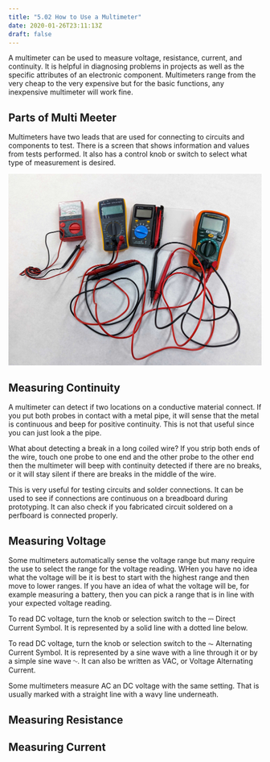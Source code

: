 ```yaml
---
title: "5.02 How to Use a Multimeter"
date: 2020-01-26T23:11:13Z
draft: false
---
```


A multimeter can be used to measure voltage, resistance, current, and continuity. It is helpful in diagnosing problems in projects as well as the specific attributes of an electronic component. Multimeters range from the very cheap to the very expensive but for the basic functions, any inexpensive multimeter will work fine.

## Parts of Multi Meeter

Multimeters have two leads that are used for connecting to circuits and components to test. There is a screen that shows information and values from tests performed. It also has a control knob or switch to select what type of measurement is desired.

[![Multimeters](2023-multimeters.jpg)](2023-multimeters.jpg)

## Measuring Continuity

A multimeter can detect if two locations on a conductive material connect. If you put both probes in contact with a metal pipe, it will sense that the metal is continuous and beep for positive continuity. This is not that useful since you can just look a the pipe.

What about detecting a break in a long coiled wire? If you strip both ends of the wire, touch one probe to one end and the other probe to the other end then the multimeter will beep with continuity detected if there are no breaks, or it will stay silent if there are breaks in the middle of the wire.

This is very useful for testing circuits and solder connections. It can be used to see if connections are continuous on a breadboard during prototyping. It can also check if you fabricated circuit soldered on a perfboard is connected properly.

## Measuring Voltage

Some multimeters automatically sense the voltage range but many require the use to select the range for the voltage reading. WHen you have no idea what the voltage will be it is best to start with the highest range and then move to lower ranges. If you have an idea of what the voltage will be, for example measuring a battery, then you can pick a range that is in line with your expected voltage reading.

To read DC voltage, turn the knob or selection switch to the ⎓ Direct Current Symbol. It is represented by a solid line with a dotted line below.

To read DC voltage, turn the knob or selection switch to the ⏦ Alternating Current Symbol. It is represented by a sine wave with a line through it or by a simple sine wave ∿. It can also be written as VAC, or Voltage Alternating Current.

Some multimeters measure AC an DC voltage with the same setting. That is usually marked with a straight line with a wavy line underneath.

## Measuring Resistance

## Measuring Current
